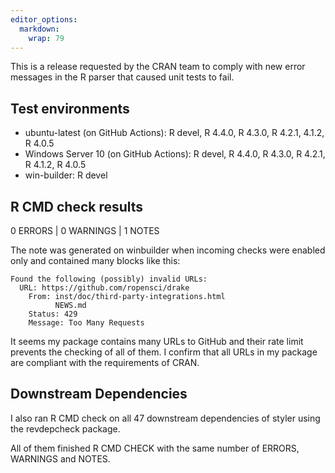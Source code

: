 ```yaml
---
editor_options: 
  markdown: 
    wrap: 79
---
```


This is a release requested by the CRAN team to comply with new error messages
in the R parser that caused unit tests to fail.


## Test environments

-   ubuntu-latest (on GitHub Actions): R devel, R 4.4.0, R 4.3.0, R 4.2.1, 4.1.2, R 4.0.5
-   Windows Server 10 (on GitHub Actions): R devel, R 4.4.0, R 4.3.0, R 4.2.1, R 4.1.2, R 4.0.5
-   win-builder: R devel

## R CMD check results

0 ERRORS \| 0 WARNINGS \| 1 NOTES

The note was generated on winbuilder when incoming checks were enabled only and
contained many blocks like this:

    Found the following (possibly) invalid URLs:
      URL: https://github.com/ropensci/drake
        From: inst/doc/third-party-integrations.html
              NEWS.md
        Status: 429
        Message: Too Many Requests

It seems my package contains many URLs to GitHub and their rate limit prevents
the checking of all of them. I confirm that all URLs in my package are
compliant with the requirements of CRAN.

## Downstream Dependencies

I also ran R CMD check on all 47 downstream dependencies of styler using the
revdepcheck package.

All of them finished R CMD CHECK with the same number of ERRORS, WARNINGS and 
NOTES.
